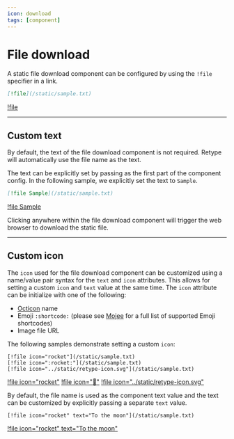 ```yaml
---
icon: download
tags: [component]
---
```

# File download

A static file download component can be configured by using the `!file` specifier in a link.

```md
[!file](/static/sample.txt)
```

[!file](/static/sample.txt)

---

## Custom text

By default, the text of the file download component is not required. Retype will automatically use the file name as the text.

The text can be explicitly set by passing as the first part of the component config. In the following sample, we explicitly set the text to `Sample`.

```md
[!file Sample](/static/sample.txt)
```

[!file Sample](/static/sample.txt)

Clicking anywhere within the file download component will trigger the web browser to download the static file.

---

## Custom icon

The `icon` used for the file download component can be customized using a name/value pair syntax for the `text` and `icon` attributes. This allows for setting a custom `icon` and `text` value at the same time. The `icon` attribute can be initialize with one of the following:
- [Octicon](/components/octicons.md) name
- Emoji `:shortcode:` (please see [Mojee](https://mojee.io/emojis) for a full list of supported Emoji shortcodes)
- Image file URL

The following samples demonstrate setting a custom `icon`:

```
[!file icon="rocket"](/static/sample.txt)
[!file icon=":rocket:"](/static/sample.txt)
[!file icon="../static/retype-icon.svg"](/static/sample.txt)
```

[!file icon="rocket"](/static/sample.txt)
[!file icon=":rocket:"](/static/sample.txt)
[!file icon="../static/retype-icon.svg"](/static/sample.txt)

By default, the file name is used as the component text value and the text can be customized by explicitly passing a separate `text` value.

```
[!file icon="rocket" text="To the moon"](/static/sample.txt)
```

[!file icon="rocket" text="To the moon"](/static/sample.txt)
